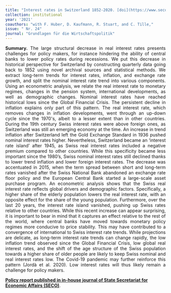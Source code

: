 ```yaml
---
title: "Interest rates in Switzerland 1852-2020. [doi](https://www.seco.admin.ch/seco/en/home/Publikationen_Dienstleistungen/Publikationen_und_Formulare/Strukturwandel_Wachstum/Wachstum/interest_rates_switzerland_1852-2020.html)"
collection: institutional
year: '2021' 
coauthors: "with F. Huber, D. Kaufmann, R. Stuart, and C. Tille,"
issue: " Nr. 24"
journal: "Grundlagen für die Wirtschaftspolitik"
---
```

<p align="justify"> <b>Summary.</b> The large structural decrease in real interest rates presents challenges for policy makers, for instance hindering the ability of central banks to lower policy rates during recessions. We put this decrease in historical perspective for Switzerland by constructing quarterly data going back to 1852 using novel archival sources and statistical methods. We extract long-term trends for interest rates, inflation, and exchange rate growth, and split the nominal interest rate trend into various components. Using an econometric analysis, we relate the real interest rate to monetary regimes, changes in the pension system, international developments, as well as demographic changes. Nominal interest rates have reached historical lows since the Global Financial Crisis. The persistent decline in inflation explains only part of this pattern. The real interest rate, which removes changes in inflation developments, went through an up-down cycle since the 1970's, albeit to a lesser extent than in other countries. During the 19th century Swiss interest rates were above foreign ones, as Switzerland was still an emerging economy at the time. An increase in trend inflation after Switzerland left the Gold Exchange Standard in 1936 pushed nominal interest rates higher. Nevertheless, Switzerland became an ‘interest rate island’ after 1945, as Swiss real interest rates included a negative premium compared to other countries. While this specificity became less important since the 1980’s, Swiss nominal interest rates still declined thanks to lower trend inflation and lower foreign interest rates. The decrease was accentuated in 2015, when the term spread between short and long-term rates vanished after the Swiss National Bank abandoned an exchange rate floor policy and the European Central Bank started a large-scale asset purchase program. An econometric analysis shows that the Swiss real interest rate reflects global drivers and demographic factors. Specifically, a higher share of the elderly population lowers the real interest rate, with an opposite effect for the share of the young population. Furthermore, over the last 20 years, the interest rate island vanished, pushing up Swiss rates relative to other countries. While this recent increase can appear surprising, it is important to bear in mind that it captures an effect relative to the rest of the world, where central banks have moved towards monetary policy regimes more conducive to price stability. This may have contributed to a convergence of international to Swiss interest rate trends. While projections are delicate, as long-term interest rate trends can change rapidly, the low inflation trend observed since the Global Financial Crisis, low global real interest rates, and the shift of the age structure of the Swiss population towards a higher share of older people are likely to keep Swiss nominal and real interest rates low. The Covid-19 pandemic may further reinforce this pattern (Jordà et al. 2020). Low interest rates will thus likely remain a challenge for policy makers.
</p>

[**Policy report published in in-house journal of State Secretariat for Economic Affairs (SECO)**](https://www.seco.admin.ch/seco/en/home/Publikationen_Dienstleistungen/Publikationen_und_Formulare/Strukturwandel_Wachstum/Wachstum/interest_rates_switzerland_1852-2020.html).
